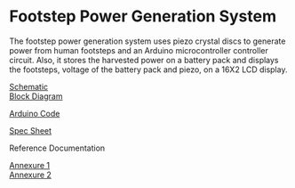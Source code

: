 # Footstep Power Generation System

The footstep power generation system uses piezo crystal discs to generate power from human footsteps and an Arduino microcontroller controller circuit.
Also, it stores the harvested power on a battery pack and displays the footsteps, voltage of the battery pack and piezo, on a 16X2 LCD display.



[Schematic](/doc/Schematic_FootStep%20Power%20gen.%20sys_2022-04-20.pdf)</br>
[Block Diagram](/doc/block-diagram-footstep.jpeg)

[Arduino Code ](/code/Footstep-Power-Generation-System.ino)

[Spec Sheet ](/doc/Footstep%20power%20generation%20system%20Spec%20sheet.pdf)

Reference Documentation

[Annexure 1](/doc/doc-footstep.pdf)</br>
[Annexure 2](/doc/Footstep%20power%20generation%20system%20Final%20year%20be%20project.pdf)


